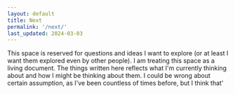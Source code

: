 ```yaml
---
layout: default
title: Next
permalink: '/next/'
last_updated: 2024-03-03
---
```


This space is reserved for questions and ideas I want to explore (or at least I want them explored even by other people). I am treating this space as a living document. The things written here reflects what I'm currently thinking about and how I might be thinking about them. I could be wrong about certain assumption, as I've been countless of times before, but I think that'